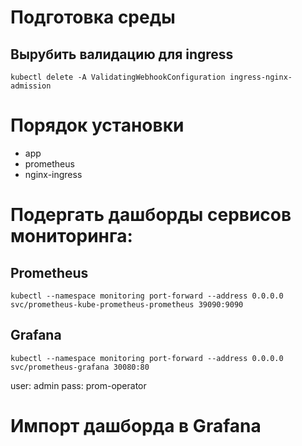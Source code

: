 # Подготовка среды
## Вырубить валидацию для ingress
```
kubectl delete -A ValidatingWebhookConfiguration ingress-nginx-admission
```

# Порядок установки
* app
* prometheus
* nginx-ingress

# Подергать дашборды сервисов мониторинга:
## Prometheus
```
kubectl --namespace monitoring port-forward --address 0.0.0.0 svc/prometheus-kube-prometheus-prometheus 39090:9090
```
## Grafana
```
kubectl --namespace monitoring port-forward --address 0.0.0.0 svc/prometheus-grafana 30080:80 
```
user: admin
pass: prom-operator
# Импорт дашборда в Grafana
